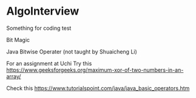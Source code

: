 # AlgoInterview
Something for coding test


Bit Magic 

Java Bitwise Operater (not taught by Shuaicheng Li)

For an assignment at Uchi
Try this 
https://www.geeksforgeeks.org/maximum-xor-of-two-numbers-in-an-array/

Check this
https://www.tutorialspoint.com/java/java_basic_operators.htm
